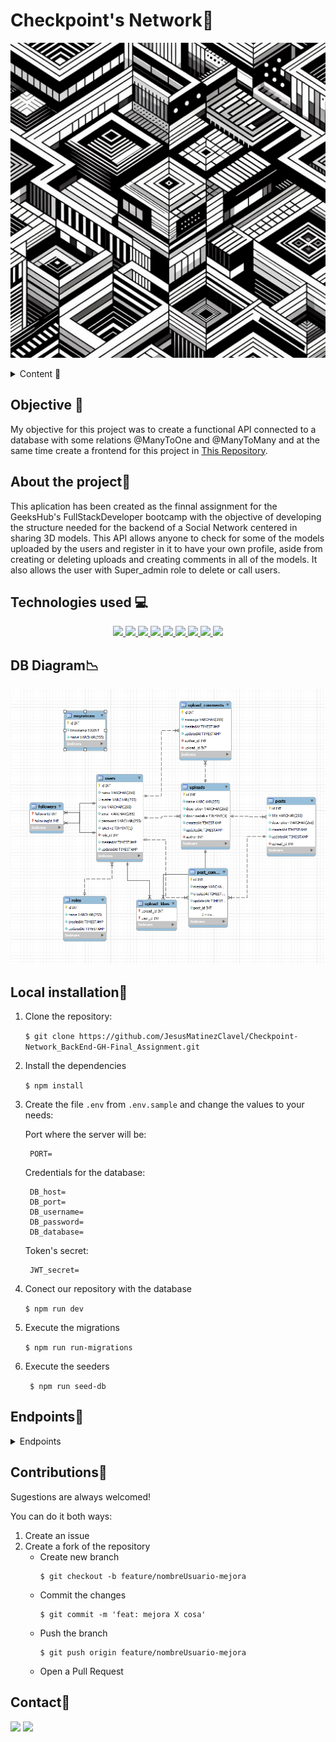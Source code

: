 # Checkpoint's Network📢

![Tattoo_Studio](./img/reader/reader.jpg)

<details>
  <summary>Content 📝</summary>
  <ol>
    <li><a href="#objective">Objective</a></li>
    <li><a href="#about-the-project">About the project</a></li>
    <li><a href="#stack">Technologies used</a></li>
    <li><a href="#diagram-bd">Diagram</a></li>
    <li><a href="#Local-installation">Installation</a></li>
    <li><a href="#endpoints">Endpoints</a></li>
    <li><a href="#contribuciones">Contribuciones</a></li>
    <li><a href="#contacto">Contacto</a></li>
  </ol>
</details>

## Objective 🎯
My objective for this project was to create a functional API connected to a database with some relations @ManyToOne and @ManyToMany and at the same time create a frontend for this project in [This Repository](https://github.com/JesusMatinezClavel/SocialNetwork-API_5-GH-Assignment.git).

## About the project📑
This aplication has been created as the finnal assignment for the GeeksHub's FullStackDeveloper bootcamp with the objective of developing the structure needed for the backend of a Social Network centered in sharing 3D models. This API allows anyone to check for some of the models uploaded by the users and register in it to have your own profile, aside from creating or deleting uploads and creating comments in all of the models. It also allows the user with Super_admin role to delete or call users.  

## Technologies used 💻
<div align="center">
<a href="https://www.expressjs.com/">
    <img src= "https://img.shields.io/badge/express.js-%23404d59.svg?style=for-the-badge&logo=express&logoColor=%2361DAFB"/>
</a>
<a href="https://nextjs.org/">
    <img src= "https://img.shields.io/badge/node.js-026E00?style=for-the-badge&logo=node.js&logoColor=white"/>
</a>
<a href="https://typeorm.io/">
    <img src="https://img.shields.io/badge/TypeORM-%230B0A0A.svg?style=for-the-badge&logo=typeorm&logoColor=white"/>
</a>
<a href="https://www.typescriptlang.org/">
    <img src="https://img.shields.io/badge/TypeScript-%23007ACC.svg?style=for-the-badge&logo=typescript&logoColor=white"/>
</a>
<a href="https://jwt.io/">
    <img src= "https://img.shields.io/badge/JWT-grey?style=for-the-badge&logo=JSON%20web%20tokens"/>
</a>
<a href="https://www.npmjs.com/package/dotenv">
    <img src= "https://img.shields.io/badge/dotenv-blue?style=for-the-badge&logo=dotenv    "/>
</a>
<a href="https://www.npmjs.com/package/bcrypt">
    <img src= "https://img.shields.io/badge/bcrypt-%23F7DF1E?style=for-the-badge&logo=bcrypt"/>
</a>
<a href="https://git-scm.com/">
    <img src= "https://img.shields.io/badge/git-F54D27?style=for-the-badge&logo=git&logoColor=white"/>
</a>
<a href="https://www.github.com/">
    <img src= "https://img.shields.io/badge/github-24292F?style=for-the-badge&logo=github&logoColor=white"/>
</a>
 </div>

## DB Diagram📉
![Diagram for the first tables created](./img/reader/DB_Diagram.png)

## Local installation🔨
1. Clone the repository:

    `$ git clone https://github.com/JesusMatinezClavel/Checkpoint-Network_BackEnd-GH-Final_Assignment.git`

2. Install the dependencies

    ` $ npm install `

3. Create the file `.env` from `.env.sample` and change the values to your needs:

    Port where the server will be:

        PORT= 

    Credentials for the database:

        DB_host= 
        DB_port= 
        DB_username= 
        DB_password= 
        DB_database= 

    Token's secret:

        JWT_secret=

4. Conect our repository with the database

    `$ npm run dev`

5. Execute the migrations

    ` $ npm run run-migrations ` 

6. Execute the seeders

    ` $ npm run seed-db`


## Endpoints🚩
<details>
<summary>Endpoints</summary>

- AUTH
    - REGISTER

            POST localhost:4000/api/auth/register
        body:
        ``` js
            {
            "name": "",
            "avatar": "",
            "email": "",
            "password": ""
            }
        ```

    - LOGIN

            POST localhost:4000/api/auth/login 
        body:
        ``` js
            {
            "email": "",
            "password": ""
            }
        ```
    - LOGOUT

            POST localhost:4000/api/auth/logout


- SUPERADMIN
    - Get All Users

            GET localhost:4000/api/user/superadmin

    - Delete User

            localhost:4000/api/user/superadmin/:id

- USERS
    - Get Own Profile

            GET localhost:4000/api/user/profile

    - Get Profile By Id

            GET localhost:4000/api/user/profile/:id

    - Update Own Profile

            PUT localhost:4000/api/user/profile/update
            
        body:
        ``` js
            {
            "name": "",
            "bio": "",
            "email": "",
            "avatar":"",
            "password": "",
            "confirmPassword": ""
            }
        ```        
    - Delete Own Profile

            DELETE localhost:4000/api/user/delete/

    - Like/Dislike Model

            PUT localhost:4000/api/user/like/:id

    - Follow/Unfollow User

            PUT localhost:4000/api/user/follow/:id

- UPLOADS
    - New Upload

            POST localhost:4000/api/upload/upload
        body:
        ``` js
            {
            "name": "",
            "description": "",
            "downloadable": false
            }
        ```
    - Get Uploads

            GET localhost:4000/api/upload/all?page

    - Get File by ID

            GET localhost:4000/api/file/download/:id

    - Delete Upload

            DELETE localhost:4000/api/upload/delete/:id

- UPLOAD COMMENTS

    - Get My Upload Comments

            GET localhost:4000/api/comment/upload/own

    - Create New Upload Comment

            POST localhost:4000/api/comment/upload/new/:id            
        body:
        ``` js
            {
            "message":""
            }
        ```

    - Update Upload Comment

            PUT localhost:4000/api/comment/upload/update/:id
        body:
        ``` js
            {
            "message": ""
            }
        ```

    - Delete Upload Comment

            DELETE localhost:4000/api/comment/upload/delete/:id

</details>

## Contributions🤘
Sugestions are always welcomed!

You can do it both ways:

1. Create an issue
2. Create a fork of the repository
    - Create new branch
        ```
        $ git checkout -b feature/nombreUsuario-mejora
        ```
    - Commit the changes
        ```
        $ git commit -m 'feat: mejora X cosa'
        ```
    - Push the branch
        ```
        $ git push origin feature/nombreUsuario-mejora
        ```
    - Open a Pull Request

## Contact📧
<a href = "mailto:jmcvalles@gmail.com"><img src="https://img.shields.io/badge/Gmail-C6362C?style=for-the-badge&logo=gmail&logoColor=white" target="_blank"></a>
<a href="https://www.linkedin.com/in/jes%C3%BAs-mart%C3%ADnez-clavel-vall%C3%A9s-913294108?lipi=urn%3Ali%3Apage%3Ad_flagship3_profile_view_base_contact_details%3BtQmk%2FVrTShiKcofYcK6uYg%3D%3D" target="_blank"><img src="https://img.shields.io/badge/-LinkedIn-%230077B5?style=for-the-badge&logo=linkedin&logoColor=white" target="_blank"></a> 
</p>

